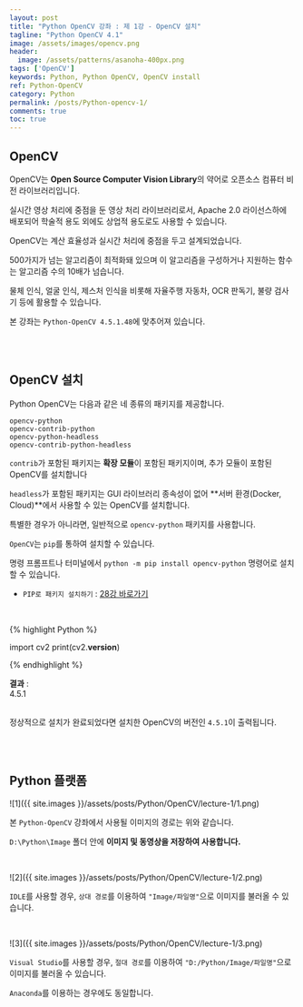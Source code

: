 ```yaml
---
layout: post
title: "Python OpenCV 강좌 : 제 1강 - OpenCV 설치"
tagline: "Python OpenCV 4.1"
image: /assets/images/opencv.png
header:
  image: /assets/patterns/asanoha-400px.png
tags: ['OpenCV']
keywords: Python, Python OpenCV, OpenCV install
ref: Python-OpenCV
category: Python
permalink: /posts/Python-opencv-1/
comments: true
toc: true
---
```


## OpenCV

OpenCV는 **Open Source Computer Vision Library**의 약어로 오픈소스 컴퓨터 비전 라이브러리입니다.

실시간 영상 처리에 중점을 둔 영상 처리 라이브러리로서, Apache 2.0 라이선스하에 배포되어 학술적 용도 외에도 상업적 용도로도 사용할 수 있습니다.

OpenCV는 계산 효율성과 실시간 처리에 중점을 두고 설계되었습니다.

500가지가 넘는 알고리즘이 최적화돼 있으며 이 알고리즘을 구성하거나 지원하는 함수는 알고리즘 수의 10배가 넘습니다.

물체 인식, 얼굴 인식, 제스처 인식을 비롯해 자율주행 자동차, OCR 판독기, 불량 검사기 등에 활용할 수 있습니다. 

본 강좌는 `Python-OpenCV 4.5.1.48`에 맞추어져 있습니다.

<br>
<br>

## OpenCV 설치

Python OpenCV는 다음과 같은 네 종류의 패키지를 제공합니다.

```
opencv-python
opencv-contrib-python
opencv-python-headless
opencv-contrib-python-headless
```

`contrib`가 포함된 패키지는 **확장 모듈**이 포함된 패키지이며, 추가 모듈이 포함된 OpenCV를 설치합니다

`headless`가 포함된 패키지는 GUI 라이브러리 종속성이 없어 **서버 환경(Docker, Cloud)**에서 사용할 수 있는 OpenCV를 설치합니다.

특별한 경우가 아니라면, 일반적으로 `opencv-python` 패키지를 사용합니다.

`OpenCV`는 `pip`를 통하여 설치할 수 있습니다.

명령 프롬프트나 터미널에서 `python -m pip install opencv-python` 명령어로 설치할 수 있습니다.

- `PIP로 패키지 설치하기` : [28강 바로가기][28강]

<br>

{% highlight Python %}

import cv2
print(cv2.__version__)

{% endhighlight %}

**결과**
:    
4.5.1<br>
<br>

정상적으로 설치가 완료되었다면 설치한 OpenCV의 버전인 `4.5.1`이 출력됩니다.

<br>
<br>

## Python 플랫폼

![1]({{ site.images }}/assets/posts/Python/OpenCV/lecture-1/1.png)

본 `Python-OpenCV` 강좌에서 사용될 이미지의 경로는 위와 같습니다.

`D:\Python\Image` 폴더 안에 **이미지 및 동영상을 저장하여 사용합니다.**

<br>

![2]({{ site.images }}/assets/posts/Python/OpenCV/lecture-1/2.png)

`IDLE`를 사용할 경우, `상대 경로`를 이용하여 `"Image/파일명"`으로 이미지를 불러올 수 있습니다.

<br>

![3]({{ site.images }}/assets/posts/Python/OpenCV/lecture-1/3.png)

`Visual Studio`를 사용할 경우, `절대 경로`를 이용하여 `"D:/Python/Image/파일명"`으로 이미지를 불러올 수 있습니다.

`Anaconda`를 이용하는 경우에도 동일합니다.

[28강]: https://076923.github.io/posts/Python-28/
